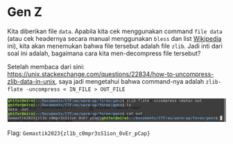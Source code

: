 # Gen Z

Kita diberikan file `data`. Apabila kita cek menggunakan command `file data` (atau cek headernya secara manual menggunakan `bless` dan list [Wikipedia](https://en.wikipedia.org/wiki/List_of_file_signatures) ini), kita akan menemukan bahwa file tersebut adalah file `zlib`. Jadi inti dari soal ini adalah, bagaimana cara kita men-decompress file tersebut?

Setelah membaca dari sini: https://unix.stackexchange.com/questions/22834/how-to-uncompress-zlib-data-in-unix, saya jadi mengetahui bahwa command-nya adalah `zlib-flate -uncompress < IN_FILE > OUT_FILE`

![screenshot](./runscreenshot.png)

Flag: `Gemastik2023{zl1b_c0mpr3sS1ion_0vEr_pCap}`